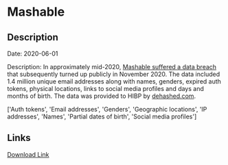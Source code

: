 # Mashable

## Description

Date: 2020-06-01

Description:
In approximately mid-2020, <a href="https://portswigger.net/daily-swig/data-breach-at-mashable-leaks-users-nbsp-personal-information-online" target="_blank" rel="noopener">Mashable suffered a data breach</a> that subsequently turned up publicly in November 2020. The data included 1.4 million unique email addresses along with names, genders, expired auth tokens, physical locations, links to social media profiles and days and months of birth. The data was provided to HIBP by <a href="https://dehashed.com/" target="_blank" rel="noopener">dehashed.com</a>.


['Auth tokens', 'Email addresses', 'Genders', 'Geographic locations', 'IP addresses', 'Names', 'Partial dates of birth', 'Social media profiles']

## Links

[Download Link](https://link-to.net/1229997/45.52595853160102/dynamic/?r=aHR0cHM6Ly93d3cubWVkaWFmaXJlLmNvbS92aWV3L2RwZHZoc0Y2UkhnWml3Sy9tYXNoYWJsZS5jb20vZmlsZQ==)